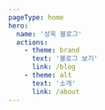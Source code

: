 ```yaml
---
pageType: home
hero:
  name: '성욱 블로그'
  actions:
    - theme: brand
      text: '블로그 보기'
      link: /blog
    - theme: alt
      text: '소개'
      link: /about
---
```

